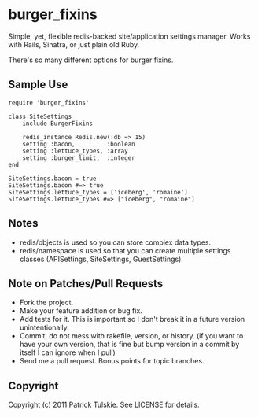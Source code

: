# burger_fixins

Simple, yet, flexible redis-backed site/application settings manager.  Works with Rails, Sinatra, or just plain old Ruby.

There's so many different options for burger fixins.

## Sample Use
	
	require 'burger_fixins'
	
	class SiteSettings
		include BurgerFixins
		
		redis_instance Redis.new(:db => 15)
		setting :bacon,			:boolean
		setting :lettuce_types,	:array
		setting :burger_limit,	:integer
	end

	SiteSettings.bacon = true
	SiteSettings.bacon #=> true
	SiteSettings.lettuce_types = ['iceberg', 'romaine']
	SiteSettings.lettuce_types #=> ["iceberg", "romaine"]
	
## Notes

* redis/objects is used so you can store complex data types.
* redis/namespace is used so that you can create multiple settings classes (APISettings, SiteSettings, GuestSettings).

## Note on Patches/Pull Requests
 
* Fork the project.
* Make your feature addition or bug fix.
* Add tests for it. This is important so I don't break it in a
  future version unintentionally.
* Commit, do not mess with rakefile, version, or history.
  (if you want to have your own version, that is fine but bump version in a commit by itself I can ignore when I pull)
* Send me a pull request. Bonus points for topic branches.

## Copyright

Copyright (c) 2011 Patrick Tulskie. See LICENSE for details.
